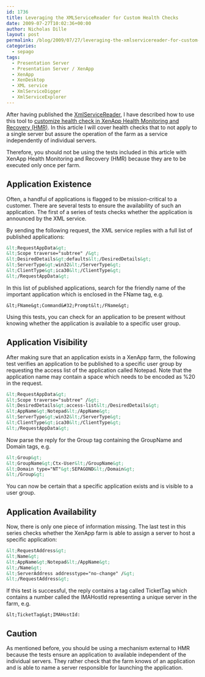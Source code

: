 ```yaml
---
id: 1736
title: Leveraging the XMLServiceReader for Custom Health Checks
date: 2009-07-27T10:02:36+00:00
author: Nicholas Dille
layout: post
permalink: /blog/2009/07/27/leveraging-the-xmlservicereader-for-custom-health-checks/
categories:
  - sepago
tags:
  - Presentation Server
  - Presentation Server / XenApp
  - XenApp
  - XenDesktop
  - XML service
  - XmlServiceDigger
  - XmlServiceExplorer
---
```

After having published the [XmlServiceReader](/blog/2009/05/19/health-checking-the-xml-service-with-custom-requests/ "Health Checking the XML Service with Custom Requests"), I have described how to use this tool to [customize health check in XenApp Health Monitoring and Recovery (HMR)](/blog/2009/06/16/using-the-xmlservicereader-with-health-monitoring-and-recovery-hmr/ "Using the XmlServiceReader with Health Monitoring and Recovery (HMR)"). In this article I will cover health checks that to not apply to a single server but assure the operation of the farm as a service independently of individual servers.

<!--more-->

Therefore, you should not be using the tests included in this article with XenApp Health Monitoring and Recovery (HMR) because they are to be executed only once per farm.

## Application Existence

Often, a handful of applications is flagged to be mission-critical to a customer. There are several tests to ensure the availability of such an application. The first of a series of tests checks whether the application is announced by the XML service.

By sending the following request, the XML service replies with a full list of published applications:

```xml
&lt;RequestAppData&gt;
&lt;Scope traverse="subtree" /&gt;
&lt;DesiredDetails&gt;defaults&lt;/DesiredDetails&gt;
&lt;ServerType&gt;win32&lt;/ServerType&gt;
&lt;ClientType&gt;ica30&lt;/ClientType&gt;
&lt;/RequestAppData&gt;
```

In this list of published applications, search for the friendly name of the important application which is enclosed in the FName tag, e.g.

`&lt;FName&gt;Command&#32;Prompt&lt;/FName&gt;`

Using this tests, you can check for an application to be present without knowing whether the application is available to a specific user group.

## Application Visibility

After making sure that an application exists in a XenApp farm, the following test verifies an application to be published to a specific user group by requesting the access list of the application called Notepad. Note that the application name may contain a space which needs to be encoded as %20 in the request.

```xml
&lt;RequestAppData&gt;
&lt;Scope traverse="subtree" /&gt;
&lt;DesiredDetails&gt;access-list&lt;/DesiredDetails&gt;
&lt;AppName&gt;Notepad&lt;/AppName&gt;
&lt;ServerType&gt;win32&lt;/ServerType&gt;
&lt;ClientType&gt;ica30&lt;/ClientType&gt;
&lt;/RequestAppData&gt;
```

Now parse the reply for the Group tag containing the GroupName and Domain tags, e.g.

```xml
&lt;Group&gt;
&lt;GroupName&gt;Ctx-User&lt;/GroupName&gt;
&lt;Domain type="NT"&gt;SEPAGOND&lt;/Domain&gt;
&lt;/Group&gt;
```

You can now be certain that a specific application exists and is visible to a user group.

## Application Availability

Now, there is only one piece of information missing. The last test in this series checks whether the XenApp farm is able to assign a server to host a specific application:

```xml
&lt;RequestAddress&gt;
&lt;Name&gt;
&lt;AppName&gt;Notepad&lt;/AppName&gt;
&lt;/Name&gt;
&lt;ServerAddress addresstype="no-change" /&gt;
&lt;/RequestAddress&gt;
```

If this test is successful, the reply contains a tag called TicketTag which contains a number called the IMAHostId representing a unique server in the farm, e.g.

`&lt;TicketTag&gt;IMAHostId:`

## Caution

As mentioned before, you should be using a mechanism external to HMR because the tests ensure an application to available independent of the individual servers. They rather check that the farm knows of an application and is able to name a server responsible for launching the application.
